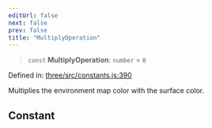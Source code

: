 ```yaml
---
editUrl: false
next: false
prev: false
title: "MultiplyOperation"
---
```


> `const` **MultiplyOperation**: `number` = `0`

Defined in: [three/src/constants.js:390](https://github.com/DefinitelyMaybe/three-i18n/blob/fa57b79433d1c349ffb23a78727299c8d4190136/three/src/constants.js#L390)

Multiplies the environment map color with the surface color.

## Constant
